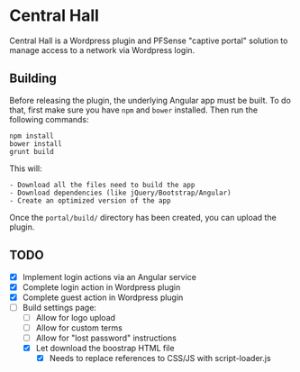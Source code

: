 # Central Hall

Central Hall is a Wordpress plugin and PFSense "captive portal" solution to manage access to a network via Wordpress login.

## Building

Before releasing the plugin, the underlying Angular app must be built.  To do that, first make sure you
have `npm` and `bower` installed.  Then run the following commands:

    npm install
    bower install
    grunt build

This will:

    - Download all the files need to build the app
    - Download dependencies (like jQuery/Bootstrap/Angular)
    - Create an optimized version of the app

Once the `portal/build/` directory has been created, you can upload the plugin.

## TODO

- [x] Implement login actions via an Angular service
- [X] Complete login action in Wordpress plugin
- [X] Complete guest action in Wordpress plugin
- [ ] Build settings page:
  - [ ] Allow for logo upload
  - [ ] Allow for custom terms
  - [ ] Allow for "lost password" instructions
  - [x] Let download the boostrap HTML file
    - [x] Needs to replace references to CSS/JS with script-loader.js